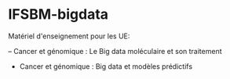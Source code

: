 # IFSBM-bigdata

Matériel d'enseignement pour les UE:

– Cancer et génomique : Le Big data moléculaire et son traitement

- Cancer et génomique : Big data et modèles prédictifs
